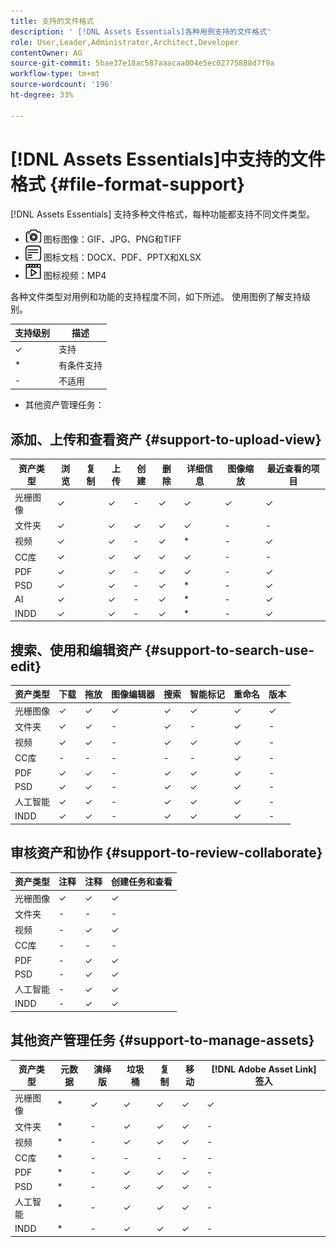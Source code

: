 ```yaml
---
title: 支持的文件格式
description: ' [!DNL Assets Essentials]各种用例支持的文件格式'
role: User,Leader,Administrator,Architect,Developer
contentOwner: AG
source-git-commit: 5bae37e18ac587aaacaa004e5ec02775888d7f9a
workflow-type: tm+mt
source-wordcount: '196'
ht-degree: 33%

---
```



# [!DNL Assets Essentials]中支持的文件格式 {#file-format-support}

[!DNL Assets Essentials] 支持多种文件格式，每种功能都支持不同文件类型。

* ![图像文件类型](assets/do-not-localize/image-icon.png) 图标图像：GIF、JPG、PNG和TIFF
* ![文档文件类型](assets/do-not-localize/document-icon.png) 图标文档：DOCX、PDF、PPTX和XLSX
* ![视频文件类型](assets/do-not-localize/video-icon.png) 图标视频：MP4

各种文件类型对用例和功能的支持程度不同，如下所述。 使用图例了解支持级别。

| 支持级别 | 描述 |
|---------------|-------------------------|
| ✓ | 支持 |
| * | 有条件支持 |
| - | 不适用 |

* 其他资产管理任务：

## 添加、上传和查看资产 {#support-to-upload-view}

<!-- TBD: For AEM, AI files require the PDF option to be selected when saving the AI file.
-->

| 资产类型 | 浏览 | 复制 | 上传 | 创建 | 删除 | 详细信息 | 图像缩放 | 最近查看的项目 |
|---------------|----------|------|----------|----------|----------|----------|------------|-----------------|
| 光栅图像 | ✓ |  | ✓ | - | ✓ | ✓ | ✓ | ✓ |
| 文件夹 | ✓ |  | ✓ | ✓ | ✓ | ✓ | - | - |
| 视频 | ✓ |  | ✓ | - | ✓ | * | - | ✓ |
| CC库 | ✓ |  | ✓ | ✓ | ✓ | ✓ | - | - |
| PDF | ✓ |  | ✓ | - | ✓ | ✓ | - | ✓ |
| PSD | ✓ |  | ✓ | - | ✓ | * | - | ✓ |
| AI | ✓ |  | ✓ | - | ✓ | * | - | ✓ |
| INDD | ✓ |  | ✓ | - | ✓ | * | - | ✓ |

## 搜索、使用和编辑资产 {#support-to-search-use-edit}

| 资产类型 | 下载 | 拖放 | 图像编辑器 | 搜索 | 智能标记 | 重命名 | 版本 |
|---------------|----------|---------------|--------------|----------|------------|----------|----------|
| 光栅图像 | ✓ | ✓ | ✓ | ✓ | ✓ | ✓ | ✓ |
| 文件夹 | ✓ | ✓ | - | ✓ | - | ✓ | - |
| 视频 | ✓ | ✓ | - | ✓ | ✓ | ✓ | - |
| CC库 | - | - | - | - | - | ✓ | - |
| PDF | ✓ | ✓ | - | ✓ | ✓ | ✓ | - |
| PSD | ✓ | ✓ | - | ✓ | ✓ | ✓ | - |
| 人工智能 | ✓ | ✓ | - | ✓ | ✓ | ✓ | - |
| INDD | ✓ | ✓ | - | ✓ | ✓ | ✓ | - |

## 审核资产和协作 {#support-to-review-collaborate}

| 资产类型 | 注释 | 注释 | 创建任务和查看 |
|---------------|----------|----------|-------------------------|
| 光栅图像 | ✓ | ✓ | ✓ |
| 文件夹 | - | - | - |
| 视频 | - | ✓ | ✓ |
| CC库 | - | - | - |
| PDF | - | ✓ | ✓ |
| PSD | - | ✓ | ✓ |
| 人工智能 | - | ✓ | ✓ |
| INDD | - | ✓ | ✓ |

## 其他资产管理任务 {#support-to-manage-assets}

| 资产类型 | 元数据 | 演绎版 | 垃圾桶 | 复制 | 移动 | [!DNL Adobe Asset Link] 签入 |
|---------------|----------|------------|----------|----------|----------|----------------------------------|
| 光栅图像 | * | ✓ | ✓ | ✓ | ✓ | ✓ |
| 文件夹 | * | - | ✓ | ✓ | ✓ | - |
| 视频 | * | - | ✓ | ✓ | ✓ | - |
| CC库 | * | - | - | - | - | - |
| PDF | * | - | ✓ | ✓ | ✓ | - |
| PSD | * | - | ✓ | ✓ | ✓ | - |
| 人工智能 | * | - | ✓ | ✓ | ✓ | - |
| INDD | * | - | ✓ | ✓ | ✓ | - |

<!-- TBD: Saving template table separately.
| Asset type    | Features |
|---------------|----------|
| Raster images |          |
| Folders       |          |
| Videos        |          |
| CC Libraries  |          |
| PDF files     |          |
| PSD           |          |
| AI            |          |
| INDD          |          |

>[!MORELIKETHIS]
>
>* []()
-->
